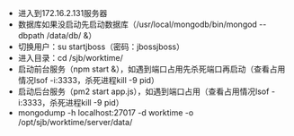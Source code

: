 - 进入到172.16.2.131服务器
- 数据库如果没启动先启动数据库（/usr/local/mongodb/bin/mongod --dbpath /data/db/ &）
- 切换用户：su startjboss（密码：jbossjboss）
- 进入目录：cd /sjb/worktime/
- 启动前台服务（npm start &），如遇到端口占用先杀死端口再启动（查看占用情况lsof -i:3333，杀死进程kill -9 pid）
- 启动后台服务（pm2 start app.js），如遇到端口占用（查看占用情况lsof -i:3333，杀死进程kill -9 pid）
- mongodump -h localhost:27017 -d worktime -o /opt/sjb/worktime/server/data/